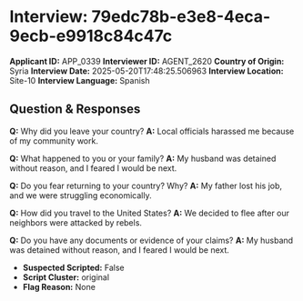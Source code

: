 # Interview: 79edc78b-e3e8-4eca-9ecb-e9918c84c47c
**Applicant ID:** APP_0339
**Interviewer ID:** AGENT_2620
**Country of Origin:** Syria
**Interview Date:** 2025-05-20T17:48:25.506963
**Interview Location:** Site-10
**Interview Language:** Spanish

## Question & Responses

**Q:** Why did you leave your country?
**A:** Local officials harassed me because of my community work.

**Q:** What happened to you or your family?
**A:** My husband was detained without reason, and I feared I would be next.

**Q:** Do you fear returning to your country? Why?
**A:** My father lost his job, and we were struggling economically.

**Q:** How did you travel to the United States?
**A:** We decided to flee after our neighbors were attacked by rebels.

**Q:** Do you have any documents or evidence of your claims?
**A:** My husband was detained without reason, and I feared I would be next.

- **Suspected Scripted:** False
- **Script Cluster:** original
- **Flag Reason:** None